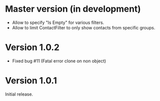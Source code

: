 # Master version (in development)

* Allow to specify "Is Empty" for various filters.
* Allow to limit ContactFilter to only show contacts from specific groups.

# Version 1.0.2

* Fixed bug #11 (Fatal error clone on non object)

# Version 1.0.1

Initial release.